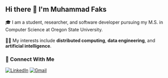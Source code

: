 <h2 align="left">Hi there 👋 I'm Muhammad Faks</h2>

<p align="left">🎓 I am a student, researcher, and software developer pursuing my M.S. in Computer Science at Oregon State University.<br><br>👨‍💻 My interests include <strong>distributed computing</strong>, <strong>data engineering</strong>, and <strong>artificial intelligence</strong>.</p>

<h3 align="left">🚀 Connect With Me</h3>

[![LinkedIn](https://img.shields.io/badge/LinkedIn-0077B5?style=for-the-badge&logo=linkedin&logoColor=white)](https://www.linkedin.com/in/muhammad-faks/) [![Gmail](https://img.shields.io/badge/Gmail-D14836?style=for-the-badge&logo=gmail&logoColor=white)](mailto:muhammad.faks@gmail.com)
